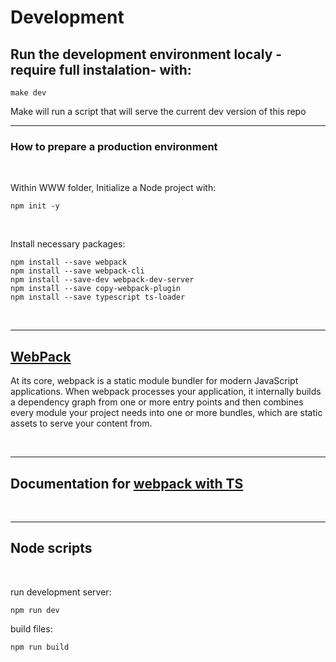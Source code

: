 # **Development**

## **Run the development environment localy -require full instalation- with:**

```
make dev
```

Make will run a script that will serve the current dev version of this repo

---

### **How to prepare a production environment**

<br>

Within WWW folder, Initialize a Node project with:
<br>

```
npm init -y
```
<br>

Install necessary packages:
```
npm install --save webpack
npm install --save webpack-cli
npm install --save-dev webpack-dev-server
npm install --save copy-webpack-plugin
npm install --save typescript ts-loader

```
<br>

---

## **[WebPack](https://webpack.js.org/concepts/)**

At its core, webpack is a static module bundler for modern JavaScript applications. When webpack processes your application, it internally builds a dependency graph from one or more entry points and then combines every module your project needs into one or more bundles, which are static assets to serve your content from.

<br>

---
## **Documentation for [webpack with TS](https://webpack.js.org/guides/typescript/)**

<br>

---

## **Node scripts**
<br>

run development server:
```
npm run dev
```

build files:
```
npm run build
```
